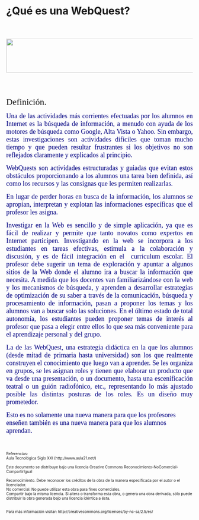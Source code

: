 # ¿Qué es una WebQuest?

<font size="4" face="Arial Narrow"><p align="center"> </p>
<p align="center">
<img width="602" height="91" border="0" src="http://www.aula21.net/tercera/imagenes/WebQuest.gif" /></p></font><br /><br /><font face="Arial Narrow"><p align="left"><font size="5" color="#ff0000"><a name="1"></a><a name="1">Definición.</a></font></p>
</font>
<p align="justify"><font size="4" face="Arial Narrow" color="#000080">Una de las 
actividades más corrientes efectuadas por los alumnos en Internet es la búsqueda 
de información, a menudo con ayuda de los motores de búsqueda como Google, Alta 
Vista o Yahoo. Sin embargo, estas investigaciones son actividades difíciles que 
toman mucho tiempo y que pueden resultar frustrantes si los objetivos no son 
reflejados claramente y explicados al principio. </font> </p>
<p align="justify"><font size="4" face="Arial Narrow" color="#000080">WebQuests son 
actividades estructuradas y guiadas que evitan estos obstáculos proporcionando a 
los alumnos una tarea bien definida, así como los recursos y las consignas que 
les permiten realizarlas. </font></p>
<p align="justify"><font size="4" face="Arial Narrow" color="#000080">En lugar de 
perder horas en busca de la información, los alumnos se apropian, interpretan y 
explotan las informaciones específicas que el profesor les asigna.</font></p>
<p align="justify">

<font size="4" face="Arial Narrow">
<font color="#000080">Investigar en la Web es sencillo y de simple aplicación, 
ya que es fácil de realizar y permite que tanto novatos como expertos en 
Internet participen. Investigando en la web 
se incorpora a los estudiantes en tareas efectivas, estimula a la colaboración y 
discusión, y es de fácil integración en el  curriculum escolar. El profesor 
debe sugerir un tema de exploración y apuntar a algunos sitios de la Web donde 
el alumno ira a buscar la información que necesita. A medida que los docentes van 
familiarizándose con la web y los mecanismos de búsqueda, y aprenden a 
desarrollar estrategias de optimización de su saber a través de la comunicación, 
búsqueda y procesamiento de información, pasan a proponer los temas y los alumnos van a buscar solo las 
soluciones. En el último estado de total autonomía, los estudiantes pueden 
proponer temas de interés al profesor que pasa a elegir entre ellos lo que sea 
más conveniente para el aprendizaje personal y del grupo.</font></font></p>
<p align="justify">
<font size="4" face="Arial Narrow"><font color="#000080">La de las
WebQuest, una estrategia didáctica en la que los alumnos (desde mitad de 
primaria hasta universidad) son los que realmente construyen el conocimiento que 
luego van a aprender. Se les organiza en grupos, se les asignan roles y tienen 
que elaborar un producto que va desde una presentación, o un documento, hasta 
una escenificación teatral o un guión radiofónico, etc., representando lo más 
ajustado posible las distintas posturas de los roles. Es un diseño muy 
prometedor.</font></font></p>
<p align="left">
<font size="4" face="Arial Narrow"><font color="#000080">Esto es no solamente una nueva manera para que los 
profesores enseñen también es una nueva manera para que los alumnos aprendan.</font></font></p><p align="left"><br /></p><p align="left"><font size="1">Referencias:<br />Aula Tecnológica Siglo XXI (http://www.aula21.net/)</font><br />
<font size="1"><br />Este documento se distribuye bajo una licencia Creative Commons Reconocimiento-NoComercial-CompartirIgual<br />
<br />Reconocimiento. Debe reconocer los créditos de la obra de la manera especificada por el autor o el licenciador.<br />No comercial. No puede utilizar esta obra para fines comerciales.<br />Compartir bajo la misma licencia. Si altera o transforma esta obra, o
genera una obra derivada, sólo puede distribuir la obra generada bajo
una licencia idéntica a ésta.<br />
<br />
<br />
Para más información visitar: http://creativecommons.org/licenses/by-nc-sa/2.5/es/</font></p>
<p align="left"><font size="4" face="Arial Narrow"> </font></p>


<font face="Arial Narrow">
<p align="left"><font size="5" color="#ff0000"><a name="2"></a></font></p></font>
